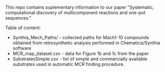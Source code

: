 This repo contains suplementary information to our paper "Systematic, computational discovery of multicomponent reactions and one-pot sequences."

Table of content:
- Synthia_Mech_Paths/ - collected paths for Mach1-10 compounds obtained from retrosynthetic analysis performed in Chematica/Synthia software
- MCR_map_dataset.csv - data for Figure 1b and 1c from the paper
- SubstratesSimple.csv - list of simple and commercially available substrates used in automatic MCR finding procedure.
